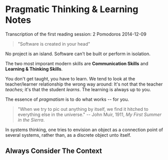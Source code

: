 # Pragmatic Thinking & Learning Notes

Transcription of the first reading session: 2 Pomodoros 2014-12-09

> "Software is created in your head"

No project is an island. Software can't be built or perform in isolation.

The two most imporant modern skills are **Communication Skills** and **Learning & Thinking Skills**.

You don't get taught, you have to learn. We tend to look at the teacher/learner relationship the wrong way around: It's not that the teacher _teaches_; it's that the student _learns_. The learning is always up to you.

The essence of _pragmatism_ is to do what works -- for you.

> "When we try to pic out anything by itself, we find it hitched to everything else in the universe." -- John Muir, 1911, _My First Summer in the Sierra_.

In systems thinking, one tries to envision an object as a connection point of several systems, rather than, as a discrete object unto itself.

## Always Consider The Context ##
